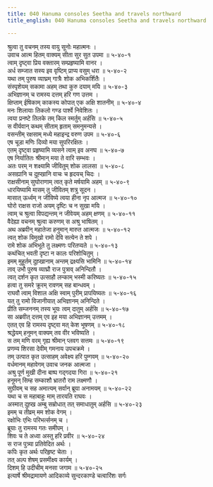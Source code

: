 ```yaml
---
title: 040 Hanuma consoles Seetha and travels northward
title_english: 040 Hanuma consoles Seetha and travels northward

---
```


<div class="audioEmbed"  caption="श्रीराम-हरिसीताराममूर्ति-घनपाठिभ्यां वचनम्" src="https://archive.org/download/Ramayana-recitation-Sriram-harisItArAmamUrti-Ghanapaati-v2/Kanda_5/Kanda_5_SK-040-Hanuma_consoles_Seetha_and_travels_northward.mp3"></div>

श्रुत्वा तु वचनम् तस्य वायु सूनोः महात्मनः ।  
उवाच आत्म हितम् वाक्यम् सीता सुर सुत उपमा ॥ ५-४०-१  
त्वाम् दृष्ट्वा प्रिय वक्तारम् सम्प्रहृष्यामि वानर ।  
अर्ध सम्जात सस्य इव वृष्टिम् प्राप्य वसुम् धरा ॥ ५-४०-२  
यथा तम् पुरुष व्याघ्रम् गात्रैः शोक अभिकर्शितैः ।  
संस्पृशेयम् सकामा अहम् तथा कुरु दयाम् मयि ॥ ५-४०-३  
अभिज्ञानम् च रामस्य दत्तम् हरि गण उत्तम ।  
क्षिप्ताम् ईषिकाम् काकस्य कोपात् एक अक्षि शातनीम् ॥ ५-४०-४  
मनः शिलायाः तिकलो गण्ड पार्श्वे निवेशितः ।  
त्वया प्रनष्टे तिलके तम् किल स्मर्तुम् अर्हसि ॥ ५-४०-५  
स वीर्यवान् कथम् सीताम् हृताम् समनुमन्यसे ।  
वसन्तीम् रक्षसाम् मध्ये महाइन्द्र वरुण उपम ॥ ५-४०-६  
एष चूडा मणिः दिव्यो मया सुपरिरक्षितः ।  
एतम् दृष्ट्वा प्रहृष्यामि व्यसने त्वाम् इव अनघ ॥ ५-४०-७  
एष निर्यातितः श्रीमान् मया ते वारि सम्भवः ।  
अतः परम् न शक्ष्यामि जीवितुम् शोक लालसा ॥ ५-४०-८  
असह्यानि च दुह्खानि वाचः च हृदयच् चिदः ।  
राक्षसीनाम् सुघोराणाम् त्वत् कृते मर्षयामि अहम् ॥ ५-४०-९  
धारयिष्यामि मासम् तु जीवितम् शत्रु सूदन ।  
मासात् ऊर्ध्वम् न जीविष्ये त्वया हीना नृप आत्मज ॥ ५-४०-१०  
घोरो राक्षस राजो अयम् दृष्टिः च न सुखा मयि ।  
त्वाम् च श्रुत्वा विपद्यन्तम् न जीवेयम् अहम् क्षणम् ॥ ५-४०-११  
वैदेह्या वचनम् श्रुत्वा करुणम् स अश्रु भाषितम् ।  
अथ अब्रवीन् महातेजा हनुमान् मारुत आत्मजः ॥ ५-४०-१२  
त्वत् शोक विमुखो रामो देवि सत्येन ते शपे ।  
रामे शोक अभिभूते तु लक्ष्मणः परितप्यते ॥ ५-४०-१३  
कथंचित् भवती दृष्टा न कालः परिशोचितुम् ।  
इमम् मुहूर्तम् दुह्खानाम् अन्तम् द्रक्ष्यसि भामिनि ॥ ५-४०-१४  
ताव् उभौ पुरुष व्याघ्रौ राज पुत्राव् अनिन्दितौ ।  
त्वत् दर्शन कृत उत्साहौ लन्काम् भस्मी करिष्यतः ॥ ५-४०-१५  
हत्वा तु समरे क्रूरम् रावणम् सह बान्धवम् ।  
राघवौ त्वाम् विशाल अक्षि स्वाम् पुरीम् प्रापयिष्यतः ॥ ५-४०-१६  
यत् तु रामो विजानीयात् अभिज्ञानम् अनिन्दिते ।  
प्रीति सम्जननम् तस्य भूयः त्वम् दातुम् अर्हसि ॥ ५-४०-१७  
सा अब्रवीत् दत्तम् एव इह मया अभिज्ञानम् उत्तमम् ।  
एतत् एव हि रामस्य दृष्ट्वा मत् केश भूषणम् ॥ ५-४०-१८  
श्रद्धेयम् हनुमन् वाक्यम् तव वीर भविष्यति ।  
स तम् मणि वरम् गृह्य श्रीमान् प्लवग सत्तमः ॥ ५-४०-१९  
प्रणम्य शिरसा देवीम् गमनाय उपचक्रमे ।  
तम् उत्पात कृत उत्साहम् अवेक्ष्य हरि पुम्गवम् ॥ ५-४०-२०  
वर्धमानम् महावेगम् उवाच जनक आत्मजा ।  
अश्रु पूर्ण मुखी दीना बाष्प गद्गदया गिरा ॥ ५-४०-२१  
हनूमन् सिम्ह सम्काशौ भ्रातरौ राम लक्ष्मणौ ।  
सुग्रीवम् च सह अमात्यम् सर्वान् ब्रूया अनामयम् ॥ ५-४०-२२  
यथा च स महाबाहुः माम् तारयति राघवः ।  
अस्मात् दुह्ख अम्बु सम्रोधात् तत् समाधातुम् अर्हसि ॥ ५-४०-२३  
इमम् च तीव्रम् मम शोक वेगम् ।  
रक्षोभिः एभिः परिभर्त्सनम् च ।  
ब्रूयाः तु रामस्य गतः समीपम् ।  
शिवः च ते अध्वा अस्तु हरि प्रवीर ॥ ५-४०-२४  
स राज पुत्र्या प्रतिवेदित अर्थः ।  
कपिः कृत अर्थः परिहृष्ट चेताः ।  
तत् अल्प शेषम् प्रसमीक्ष्य कार्यम् ।  
दिशम् हि उदीचीम् मनसा जगाम ॥ ५-४०-२५  
इत्यार्षे श्रीमद्रामायणे आदिकाव्ये सुन्दरकाण्डे चत्वारिंशः सर्गः